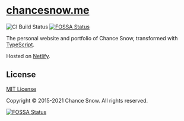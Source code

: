 # [chancesnow.me](http://chancesnow.me)
![CI Build Status](https://github.com/chances/chances.github.io/workflows/chances.github.io%20CI/badge.svg?branch=master)
[![FOSSA Status](https://app.fossa.io/api/projects/git%2Bgithub.com%2Fchances%2Fchances.github.io.svg?type=shield)](https://app.fossa.io/projects/git%2Bgithub.com%2Fchances%2Fchances.github.io?ref=badge_shield)

The personal website and portfolio of Chance Snow, transformed with [TypeScript](https://www.typescriptlang.org/).

Hosted on [Netlify](https://www.netlify.com/).

## License

[MIT License](http://opensource.org/licenses/MIT)

Copyright &copy; 2015-2021 Chance Snow. All rights reserved.

[![FOSSA Status](https://app.fossa.io/api/projects/git%2Bgithub.com%2Fchances%2Fchances.github.io.svg?type=large)](https://app.fossa.io/projects/git%2Bgithub.com%2Fchances%2Fchances.github.io?ref=badge_large)

